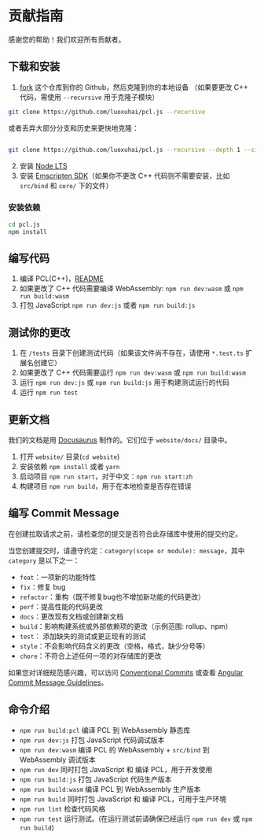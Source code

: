 # 贡献指南

感谢您的帮助！我们欢迎所有贡献者。

## 下载和安装

1. [fork](https://docs.github.com/cn/get-started/quickstart/fork-a-repo#forking-a-repository) 这个仓库到你的 Github，然后克隆到你的本地设备 （如果要更改 C++ 代码，需使用 `--recursive` 用于克隆子模块）

```bash
git clone https://github.com/luoxuhai/pcl.js --recursive
```

或者丢弃大部分分支和历史来更快地克隆：
```bash

git clone https://github.com/luoxuhai/pcl.js --recursive --depth 1 --single-branch --branch master
```

2. 安装 [Node LTS](https://nodejs.org/en/download/)
3. 安装 [Emscripten SDK](https://emscripten.org/docs/getting_started/downloadshtml#installation-instructions-using-the-emsdk-recommended)（如果你不更改 C++ 代码则不需要安装，比如`src/bind` 和 `core/` 下的文件）

### 安装依赖

```bash
cd pcl.js
npm install
```

## 编写代码

1. 编译 PCL(C++)，[README](https://github.com/luoxuhai/pcl/tree/wasm/wasm/README.md)
2. 如果更改了 C++ 代码需要编译 WebAssembly: `npm run dev:wasm` 或 `npm run build:wasm`
3. 打包 JavaScript `npm run dev:js` 或者 `npm run build:js`

## 测试你的更改

1. 在 `/tests` 目录下创建测试代码（如果该文件尚不存在，请使用 `*.test.ts` 扩展名创建它）
2. 如果更改了 C++ 代码需要运行 `npm run dev:wasm` 或 `npm run build:wasm`
3. 运行 `npm run dev:js` 或 `npm run build:js` 用于构建测试运行的代码
4. 运行 `npm run test`

## 更新文档

我们的文档是用 [Docusaurus](https://docusaurus.io/) 制作的。它们位于 `website/docs/` 目录中。

1. 打开 `website/` 目录(`cd website`)
1. 安装依赖 `npm install` 或者 `yarn`
2. 启动项目 `npm run start`，对于中文：`npm run start:zh`
3. 构建项目 `npm run build`，用于在本地检查是否存在错误

## 编写 Commit Message

在创建拉取请求之前，请检查您的提交是否符合此存储库中使用的提交约定。

当您创建提交时，请遵守约定：`category(scope or module): message`，其中 `category` 是以下之一：

-  `feat`：一项新的功能特性
-  `fix`：修复 bug
-  `refactor`：重构（既不修复bug也不增加新功能的代码更改）
-  `perf`：提高性能的代码更改
-  `docs`：更改现有文档或创建新文档
-  `build`：影响构建系统或外部依赖项的更改（示例范围: rollup、npm）
-  `test`： 添加缺失的测试或更正现有的测试
-  `style`：不会影响代码含义的更改（空格，格式，缺少分号等）
-  `chore`：不符合上述任何一项的对存储库的更改

如果您对详细规范感兴趣，可以访问 [Conventional Commits](https://www.conventionalcommits.org) 或查看 [Angular Commit Message Guidelines](https://github.com/angular/angular/blob/22b96b9/CONTRIBUTING.md#-commit-message-guidelines)。

## 命令介绍

- `npm run build:pcl` 编译 PCL 到 WebAssembly 静态库
- `npm run dev:js` 打包 JavaScript 代码调试版本
- `npm run dev:wasm` 编译 PCL 的 WebAssembly + `src/bind` 到 WebAssembly 调试版本
- `npm run dev` 同时打包 JavaScript 和 编译 PCL，用于开发使用
- `npm run build:js` 打包 JavaScript 代码生产版本
- `npm run build:wasm` 编译 PCL 到 WebAssembly 生产版本
- `npm run build` 同时打包 JavaScript 和 编译 PCL，可用于生产环境
- `npm run lint` 检查代码风格
- `npm run test` 运行测试。(在运行测试前请确保已经运行 `npm run dev` 或 `npm run build`)
